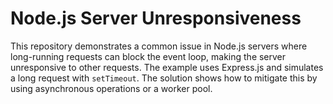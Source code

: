# Node.js Server Unresponsiveness
This repository demonstrates a common issue in Node.js servers where long-running requests can block the event loop, making the server unresponsive to other requests.  The example uses Express.js and simulates a long request with `setTimeout`.  The solution shows how to mitigate this by using asynchronous operations or a worker pool.